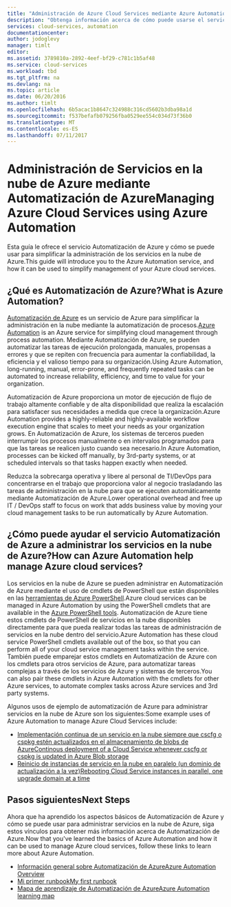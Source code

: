 ```yaml
---
title: "Administración de Azure Cloud Services mediante Azure Automation | Microsoft Docs"
description: "Obtenga información acerca de cómo puede usarse el servicio Automatización de Azure para administrar servicios en la nube de Azure a escala."
services: cloud-services, automation
documentationcenter: 
author: jodoglevy
manager: timlt
editor: 
ms.assetid: 3789810a-2892-4eef-bf29-c781c1b5af48
ms.service: cloud-services
ms.workload: tbd
ms.tgt_pltfrm: na
ms.devlang: na
ms.topic: article
ms.date: 06/20/2016
ms.author: timlt
ms.openlocfilehash: 6b5acac1b8647c324988c316cd5602b3dba98a1d
ms.sourcegitcommit: f537befafb079256fba0529ee554c034d73f36b0
ms.translationtype: MT
ms.contentlocale: es-ES
ms.lasthandoff: 07/11/2017
---
```

# <a name="managing-azure-cloud-services-using-azure-automation"></a><span data-ttu-id="74a3e-103">Administración de Servicios en la nube de Azure mediante Automatización de Azure</span><span class="sxs-lookup"><span data-stu-id="74a3e-103">Managing Azure Cloud Services using Azure Automation</span></span>
<span data-ttu-id="74a3e-104">Esta guía le ofrece el servicio Automatización de Azure y cómo se puede usar para simplificar la administración de los servicios en la nube de Azure.</span><span class="sxs-lookup"><span data-stu-id="74a3e-104">This guide will introduce you to the Azure Automation service, and how it can be used to simplify management of your Azure cloud services.</span></span>

## <a name="what-is-azure-automation"></a><span data-ttu-id="74a3e-105">¿Qué es Automatización de Azure?</span><span class="sxs-lookup"><span data-stu-id="74a3e-105">What is Azure Automation?</span></span>
<span data-ttu-id="74a3e-106">[Automatización de Azure](https://azure.microsoft.com/services/automation/) es un servicio de Azure para simplificar la administración en la nube mediante la automatización de procesos.</span><span class="sxs-lookup"><span data-stu-id="74a3e-106">[Azure Automation](https://azure.microsoft.com/services/automation/) is an Azure service for simplifying cloud management through process automation.</span></span> <span data-ttu-id="74a3e-107">Mediante Automatización de Azure, se pueden automatizar las tareas de ejecución prolongada, manuales, propensas a errores y que se repiten con frecuencia para aumentar la confiabilidad, la eficiencia y el valioso tiempo para su organización.</span><span class="sxs-lookup"><span data-stu-id="74a3e-107">Using Azure Automation, long-running, manual, error-prone, and frequently repeated tasks can be automated to increase reliability, efficiency, and time to value for your organization.</span></span>

<span data-ttu-id="74a3e-108">Automatización de Azure proporciona un motor de ejecución de flujo de trabajo altamente confiable y de alta disponibilidad que realiza la escalación para satisfacer sus necesidades a medida que crece la organización.</span><span class="sxs-lookup"><span data-stu-id="74a3e-108">Azure Automation provides a highly-reliable and highly-available workflow execution engine that scales to meet your needs as your organization grows.</span></span> <span data-ttu-id="74a3e-109">En Automatización de Azure, los sistemas de terceros pueden interrumpir los procesos manualmente o en intervalos programados para que las tareas se realicen justo cuando sea necesario.</span><span class="sxs-lookup"><span data-stu-id="74a3e-109">In Azure Automation, processes can be kicked off manually, by 3rd-party systems, or at scheduled intervals so that tasks happen exactly when needed.</span></span>

<span data-ttu-id="74a3e-110">Reduzca la sobrecarga operativa y libere al personal de TI/DevOps para concentrarse en el trabajo que proporciona valor al negocio trasladando las tareas de administración en la nube para que se ejecuten automáticamente mediante Automatización de Azure.</span><span class="sxs-lookup"><span data-stu-id="74a3e-110">Lower operational overhead and free up IT / DevOps staff to focus on work that adds business value by moving your cloud management tasks to be run automatically by Azure Automation.</span></span>

## <a name="how-can-azure-automation-help-manage-azure-cloud-services"></a><span data-ttu-id="74a3e-111">¿Cómo puede ayudar el servicio Automatización de Azure a administrar los servicios en la nube de Azure?</span><span class="sxs-lookup"><span data-stu-id="74a3e-111">How can Azure Automation help manage Azure cloud services?</span></span>
<span data-ttu-id="74a3e-112">Los servicios en la nube de Azure se pueden administrar en Automatización de Azure mediante el uso de cmdlets de PowerShell que están disponibles en las [herramientas de Azure PowerShell](https://msdn.microsoft.com/library/azure/jj156055.aspx).</span><span class="sxs-lookup"><span data-stu-id="74a3e-112">Azure cloud services can be managed in Azure Automation by using the PowerShell cmdlets that are available in the [Azure PowerShell tools](https://msdn.microsoft.com/library/azure/jj156055.aspx).</span></span> <span data-ttu-id="74a3e-113">Automatización de Azure tiene estos cmdlets de PowerShell de servicios en la nube disponibles directamente para que pueda realizar todas las tareas de administración de servicios en la nube dentro del servicio.</span><span class="sxs-lookup"><span data-stu-id="74a3e-113">Azure Automation has these cloud service PowerShell cmdlets available out of the box, so that you can perform all of your cloud service management tasks within the service.</span></span> <span data-ttu-id="74a3e-114">También puede emparejar estos cmdlets en Automatización de Azure con los cmdlets para otros servicios de Azure, para automatizar tareas complejas a través de los servicios de Azure y sistemas de terceros.</span><span class="sxs-lookup"><span data-stu-id="74a3e-114">You can also pair these cmdlets in Azure Automation with the cmdlets for other Azure services, to automate complex tasks across Azure services and 3rd party systems.</span></span>

<span data-ttu-id="74a3e-115">Algunos usos de ejemplo de automatización de Azure para administrar servicios en la nube de Azure son los siguientes:</span><span class="sxs-lookup"><span data-stu-id="74a3e-115">Some example uses of Azure Automation to manage Azure Cloud Services include:</span></span>

* [<span data-ttu-id="74a3e-116">Implementación continua de un servicio en la nube siempre que cscfg o cspkg estén actualizados en el almacenamiento de blobs de Azure</span><span class="sxs-lookup"><span data-stu-id="74a3e-116">Continous deployment of a Cloud Service whenever cscfg or cspkg is updated in Azure Blob storage</span></span>](https://gallery.technet.microsoft.com/scriptcenter/Continuous-Deployment-of-A-eeebf3a6)
* [<span data-ttu-id="74a3e-117">Reinicio de instancias de servicio en la nube en paralelo (un dominio de actualización a la vez)</span><span class="sxs-lookup"><span data-stu-id="74a3e-117">Rebooting Cloud Service instances in parallel, one upgrade domain at a time</span></span>](https://gallery.technet.microsoft.com/scriptcenter/Reboot-Cloud-Service-PaaS-b337a06d)

## <a name="next-steps"></a><span data-ttu-id="74a3e-118">Pasos siguientes</span><span class="sxs-lookup"><span data-stu-id="74a3e-118">Next Steps</span></span>
<span data-ttu-id="74a3e-119">Ahora que ha aprendido los aspectos básicos de Automatización de Azure y cómo se puede usar para administrar servicios en la nube de Azure, siga estos vínculos para obtener más información acerca de Automatización de Azure.</span><span class="sxs-lookup"><span data-stu-id="74a3e-119">Now that you've learned the basics of Azure Automation and how it can be used to manage Azure cloud services, follow these links to learn more about Azure Automation.</span></span>

* [<span data-ttu-id="74a3e-120">Información general sobre Automatización de Azure</span><span class="sxs-lookup"><span data-stu-id="74a3e-120">Azure Automation Overview</span></span>](../automation/automation-intro.md)
* [<span data-ttu-id="74a3e-121">Mi primer runbook</span><span class="sxs-lookup"><span data-stu-id="74a3e-121">My first runbook</span></span>](../automation/automation-first-runbook-graphical.md)
* [<span data-ttu-id="74a3e-122">Mapa de aprendizaje de Automatización de Azure</span><span class="sxs-lookup"><span data-stu-id="74a3e-122">Azure Automation learning map</span></span>](https://azure.microsoft.com/documentation/learning-paths/automation/)
